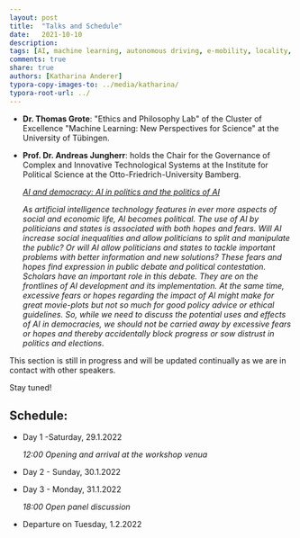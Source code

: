 ```yaml
---
layout: post
title:  "Talks and Schedule"
date:   2021-10-10
description: 
tags: [AI, machine learning, autonomous driving, e-mobility, locality, mobility]
comments: true
share: true
authors: [Katharina Anderer]
typora-copy-images-to: ../media/katharina/
typora-root-url: ../
---
```






- **Dr. Thomas Grote**: "Ethics and Philosophy Lab" of the Cluster of Excellence "Machine Learning: New Perspectives for Science" at the University of Tübingen.

  

 

- **Prof. Dr. Andreas Jungherr**: holds the Chair for the Governance of Complex and Innovative Technological Systems at the Institute for Political Science at the Otto-Friedrich-University Bamberg.

  

  

  *<u>AI and democracy: AI in politics and the politics of AI</u>*
  
  *As artificial intelligence technology features in ever more aspects of social and economic life, AI becomes political. The use of AI by politicians and states is associated with both hopes and fears. Will AI increase social inequalities and allow politicians to split and manipulate the public? Or will AI allow politicians and states to tackle important problems with better information and new solutions? These fears and hopes find expression in public debate and political contestation. Scholars have an important role in this debate. They are on the frontlines of AI development and its implementation. At the same time, excessive fears or hopes regarding the impact of AI might make for great movie-plots but not so much for good policy advice or ethical guidelines. So, while we need to discuss the potential uses and effects of AI in democracies, we should not be carried away by excessive fears or hopes and thereby accidentally block progress or sow distrust in politics and elections*.



This section is still in progress and will be updated continually as we are in contact with other speakers. 

Stay tuned! 

 



## **Schedule:** 

 

- Day 1 -Saturday, 29.1.2022 

  *12:00 Opening and arrival at the workshop venua* 

 

 

- Day 2 - Sunday, 30.1.2022 






- Day 3 - Monday, 31.1.2022 

  *18:00 Open panel discussion* 

 

 

- Departure on Tuesday, 1.2.2022 

